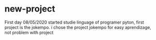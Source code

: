 # new-project

First day 08/05/2020
started studie linguage of programer pyton, first project is the jokempo.
i chose the project jokempo for easy aprendizage, not problem with project